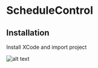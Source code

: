 # ScheduleControl

## Installation 
Install XCode and import project

![alt text](https://i.ibb.co/yNCZkQX/sched-control-des.png)

